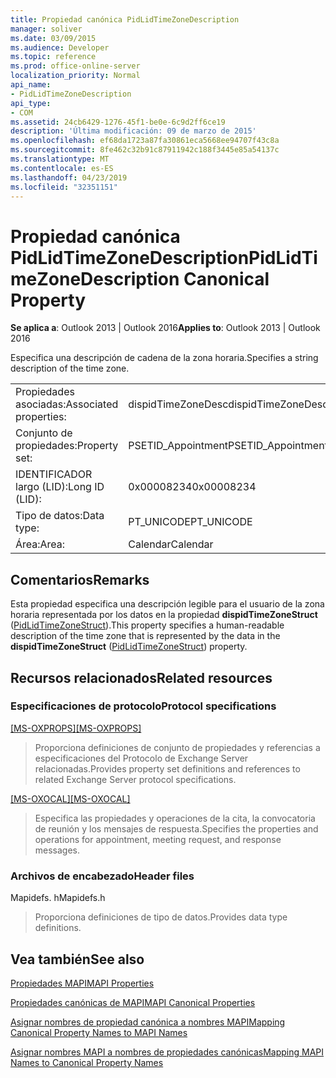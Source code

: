 ```yaml
---
title: Propiedad canónica PidLidTimeZoneDescription
manager: soliver
ms.date: 03/09/2015
ms.audience: Developer
ms.topic: reference
ms.prod: office-online-server
localization_priority: Normal
api_name:
- PidLidTimeZoneDescription
api_type:
- COM
ms.assetid: 24cb6429-1276-45f1-be0e-6c9d2ff6ce19
description: 'Última modificación: 09 de marzo de 2015'
ms.openlocfilehash: ef68da1723a87fa30861eca5668ee94707f43c8a
ms.sourcegitcommit: 8fe462c32b91c87911942c188f3445e85a54137c
ms.translationtype: MT
ms.contentlocale: es-ES
ms.lasthandoff: 04/23/2019
ms.locfileid: "32351151"
---
```

# <a name="pidlidtimezonedescription-canonical-property"></a><span data-ttu-id="1ffcb-103">Propiedad canónica PidLidTimeZoneDescription</span><span class="sxs-lookup"><span data-stu-id="1ffcb-103">PidLidTimeZoneDescription Canonical Property</span></span>

  
  
<span data-ttu-id="1ffcb-104">**Se aplica a**: Outlook 2013 | Outlook 2016</span><span class="sxs-lookup"><span data-stu-id="1ffcb-104">**Applies to**: Outlook 2013 | Outlook 2016</span></span> 
  
<span data-ttu-id="1ffcb-105">Especifica una descripción de cadena de la zona horaria.</span><span class="sxs-lookup"><span data-stu-id="1ffcb-105">Specifies a string description of the time zone.</span></span>
  
|||
|:-----|:-----|
|<span data-ttu-id="1ffcb-106">Propiedades asociadas:</span><span class="sxs-lookup"><span data-stu-id="1ffcb-106">Associated properties:</span></span>  <br/> |<span data-ttu-id="1ffcb-107">dispidTimeZoneDesc</span><span class="sxs-lookup"><span data-stu-id="1ffcb-107">dispidTimeZoneDesc</span></span>  <br/> |
|<span data-ttu-id="1ffcb-108">Conjunto de propiedades:</span><span class="sxs-lookup"><span data-stu-id="1ffcb-108">Property set:</span></span>  <br/> |<span data-ttu-id="1ffcb-109">PSETID_Appointment</span><span class="sxs-lookup"><span data-stu-id="1ffcb-109">PSETID_Appointment</span></span>  <br/> |
|<span data-ttu-id="1ffcb-110">IDENTIFICADOR largo (LID):</span><span class="sxs-lookup"><span data-stu-id="1ffcb-110">Long ID (LID):</span></span>  <br/> |<span data-ttu-id="1ffcb-111">0x00008234</span><span class="sxs-lookup"><span data-stu-id="1ffcb-111">0x00008234</span></span>  <br/> |
|<span data-ttu-id="1ffcb-112">Tipo de datos:</span><span class="sxs-lookup"><span data-stu-id="1ffcb-112">Data type:</span></span>  <br/> |<span data-ttu-id="1ffcb-113">PT_UNICODE</span><span class="sxs-lookup"><span data-stu-id="1ffcb-113">PT_UNICODE</span></span>  <br/> |
|<span data-ttu-id="1ffcb-114">Área:</span><span class="sxs-lookup"><span data-stu-id="1ffcb-114">Area:</span></span>  <br/> |<span data-ttu-id="1ffcb-115">Calendar</span><span class="sxs-lookup"><span data-stu-id="1ffcb-115">Calendar</span></span>  <br/> |
   
## <a name="remarks"></a><span data-ttu-id="1ffcb-116">Comentarios</span><span class="sxs-lookup"><span data-stu-id="1ffcb-116">Remarks</span></span>

<span data-ttu-id="1ffcb-117">Esta propiedad especifica una descripción legible para el usuario de la zona horaria representada por los datos en la propiedad **dispidTimeZoneStruct** ([PidLidTimeZoneStruct](pidlidtimezonestruct-canonical-property.md)).</span><span class="sxs-lookup"><span data-stu-id="1ffcb-117">This property specifies a human-readable description of the time zone that is represented by the data in the **dispidTimeZoneStruct** ([PidLidTimeZoneStruct](pidlidtimezonestruct-canonical-property.md)) property.</span></span>
  
## <a name="related-resources"></a><span data-ttu-id="1ffcb-118">Recursos relacionados</span><span class="sxs-lookup"><span data-stu-id="1ffcb-118">Related resources</span></span>

### <a name="protocol-specifications"></a><span data-ttu-id="1ffcb-119">Especificaciones de protocolo</span><span class="sxs-lookup"><span data-stu-id="1ffcb-119">Protocol specifications</span></span>

<span data-ttu-id="1ffcb-120">[[MS-OXPROPS]](https://msdn.microsoft.com/library/f6ab1613-aefe-447d-a49c-18217230b148%28Office.15%29.aspx)</span><span class="sxs-lookup"><span data-stu-id="1ffcb-120">[[MS-OXPROPS]](https://msdn.microsoft.com/library/f6ab1613-aefe-447d-a49c-18217230b148%28Office.15%29.aspx)</span></span>
  
> <span data-ttu-id="1ffcb-121">Proporciona definiciones de conjunto de propiedades y referencias a especificaciones del Protocolo de Exchange Server relacionadas.</span><span class="sxs-lookup"><span data-stu-id="1ffcb-121">Provides property set definitions and references to related Exchange Server protocol specifications.</span></span>
    
<span data-ttu-id="1ffcb-122">[[MS-OXOCAL]](https://msdn.microsoft.com/library/09861fde-c8e4-4028-9346-e7c214cfdba1%28Office.15%29.aspx)</span><span class="sxs-lookup"><span data-stu-id="1ffcb-122">[[MS-OXOCAL]](https://msdn.microsoft.com/library/09861fde-c8e4-4028-9346-e7c214cfdba1%28Office.15%29.aspx)</span></span>
  
> <span data-ttu-id="1ffcb-123">Especifica las propiedades y operaciones de la cita, la convocatoria de reunión y los mensajes de respuesta.</span><span class="sxs-lookup"><span data-stu-id="1ffcb-123">Specifies the properties and operations for appointment, meeting request, and response messages.</span></span>
    
### <a name="header-files"></a><span data-ttu-id="1ffcb-124">Archivos de encabezado</span><span class="sxs-lookup"><span data-stu-id="1ffcb-124">Header files</span></span>

<span data-ttu-id="1ffcb-125">Mapidefs. h</span><span class="sxs-lookup"><span data-stu-id="1ffcb-125">Mapidefs.h</span></span>
  
> <span data-ttu-id="1ffcb-126">Proporciona definiciones de tipo de datos.</span><span class="sxs-lookup"><span data-stu-id="1ffcb-126">Provides data type definitions.</span></span>
    
## <a name="see-also"></a><span data-ttu-id="1ffcb-127">Vea también</span><span class="sxs-lookup"><span data-stu-id="1ffcb-127">See also</span></span>



[<span data-ttu-id="1ffcb-128">Propiedades MAPI</span><span class="sxs-lookup"><span data-stu-id="1ffcb-128">MAPI Properties</span></span>](mapi-properties.md)
  
[<span data-ttu-id="1ffcb-129">Propiedades canónicas de MAPI</span><span class="sxs-lookup"><span data-stu-id="1ffcb-129">MAPI Canonical Properties</span></span>](mapi-canonical-properties.md)
  
[<span data-ttu-id="1ffcb-130">Asignar nombres de propiedad canónica a nombres MAPI</span><span class="sxs-lookup"><span data-stu-id="1ffcb-130">Mapping Canonical Property Names to MAPI Names</span></span>](mapping-canonical-property-names-to-mapi-names.md)
  
[<span data-ttu-id="1ffcb-131">Asignar nombres MAPI a nombres de propiedades canónicas</span><span class="sxs-lookup"><span data-stu-id="1ffcb-131">Mapping MAPI Names to Canonical Property Names</span></span>](mapping-mapi-names-to-canonical-property-names.md)

